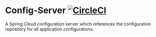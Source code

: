 # Config-Server [![CircleCI](https://circleci.com/gh/BillBensing/pluralsight-docker-ci/tree/master.svg?style=svg)](https://circleci.com/gh/BillBensing/pluralsight-docker-ci/tree/master)
A Spring Cloud configuration server which references the configuration repository for all application configurations
